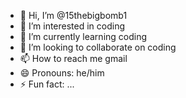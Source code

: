 - 👋 Hi, I’m @15thebigbomb1
- 👀 I’m interested in coding
- 🌱 I’m currently learning coding
- 💞️ I’m looking to collaborate on coding
- 📫 How to reach me gmail
- 😄 Pronouns: he/him
- ⚡ Fun fact: ...

<!---
15thebigbomb1/15thebigbomb1 is a ✨ special ✨ repository because its `README.md` (this file) appears on your GitHub profile.
You can click the Preview link to take a look at your changes.
--->
